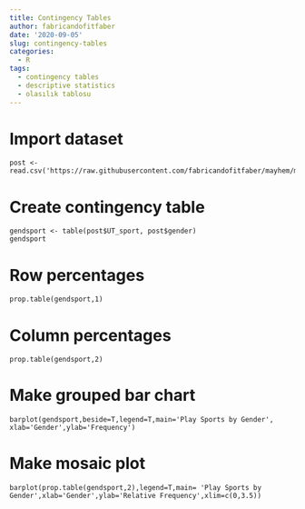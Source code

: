 ```yaml
---
title: Contingency Tables
author: fabricandofitfaber
date: '2020-09-05'
slug: contingency-tables
categories:
  - R
tags:
  - contingency tables
  - descriptive statistics
  - olasılık tablosu
---
```


# Import dataset
```{r}
post <- read.csv('https://raw.githubusercontent.com/fabricandofitfaber/mayhem/master/PostSurvey.csv')
```

# Create contingency table
```{r}
gendsport <- table(post$UT_sport, post$gender)
gendsport
```

# Row percentages
```{r}
prop.table(gendsport,1)
```

# Column percentages
```{r}
prop.table(gendsport,2)
```

# Make grouped bar chart
```{r}
barplot(gendsport,beside=T,legend=T,main='Play Sports by Gender', xlab='Gender',ylab='Frequency')
```

# Make mosaic plot
```{r}
barplot(prop.table(gendsport,2),legend=T,main= 'Play Sports by Gender',xlab='Gender',ylab='Relative Frequency',xlim=c(0,3.5))
```